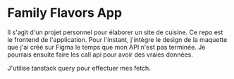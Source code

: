 # Family Flavors App

Il s'agit d'un projet personnel pour élaborer un site de cuisine. Ce repo est le frontend de l'application.
Pour l'instant, j'intègre le design de la maquette que j'ai créé sur Figma le temps que mon API n'est pas terminée.
Je pourrais ensuite faire les call api pour avoir des vraies données.

J'utilise tanstack query pour effectuer mes fetch.
